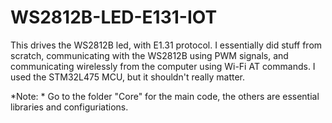 # WS2812B-LED-E131-IOT

This drives the WS2812B led, with E1.31 protocol. I essentially did stuff from scratch, communicating with the WS2812B using PWM signals, and communicating 
wirelessly from the computer using Wi-Fi AT commands. I used the STM32L475 MCU, but it shouldn't really matter.


*Note: * Go to the folder "Core" for the main code, the others are essential libraries and configuriations. 
